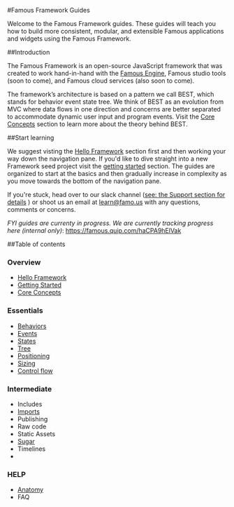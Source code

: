 #Famous Framework Guides

Welcome to the Famous Framework guides. These guides will teach you how to build more consistent, modular, and extensible Famous applications and widgets using the Famous Framework.

##Introduction

The Famous Framework is an open-source JavaScript framework that was created to work hand-in-hand with the [Famous Engine](famous.org/learn), Famous studio tools (soon to come), and Famous cloud services (also soon to come).

The framework’s architecture is based on a pattern we call BEST, which stands for behavior event state tree. We think of BEST as an evolution from MVC where data flows in one direction and concerns are better separated to accommodate dynamic user input and program events. Visit the [Core Concepts](core-concepts.md) section to learn more about the theory behind BEST. 

##Start learning

We suggest visting the [Hello Framework](HelloFramework.md) section first and then working your way down the navigation pane. If you'd like to dive straight into a new Framework seed project visit the [getting started](getting-started.md) section. The guides are organized to start at the basics and then gradually increase in complexity as you move towards the bottom of the navigation pane.

 If you're stuck, head over to our slack channel ([see: the Support section for details](famous.org/support) ) or shoot us an email at [learn@famo.us](mailto:learn@famo.us) with any questions, comments or concerns.  
 



_FYI guides are currenty in progress. We are currently tracking progress here (internal only)_:
https://famous.quip.com/haCPA9hElVak

##Table of contents

### Overview

- [Hello Framework](hello-framework.md)
- [Getting Started](getting-started.md)
- [Core Concepts](core-concepts.md)

### Essentials
- [Behaviors](behaviors.md)
- [Events](events.md)
- [States](states.md)
- [Tree](tree.md)
- [Positioning](positioning.md)
- [Sizing](sizing.md)
- [Control flow](control-flow.md)

### Intermediate

- Includes
- [Imports](../imports.md)
- Publishing
- Raw code
- Static Assets
- [Sugar](../sugar.md)
- Timelines
- 
### HELP

- [Anatomy](anatomy.md)
- FAQ



